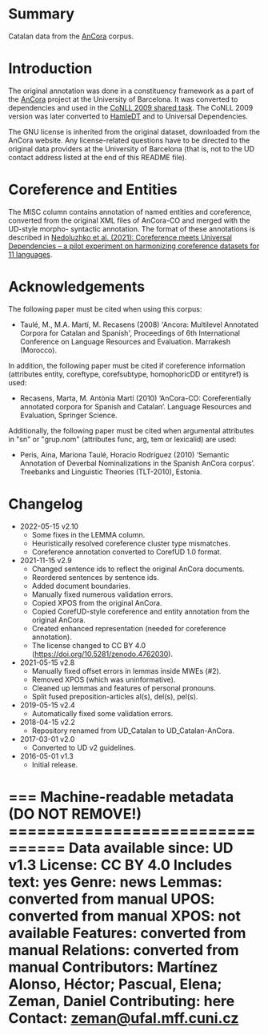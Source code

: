 # Summary

Catalan data from the [AnCora](http://clic.ub.edu/corpus/) corpus.

# Introduction

The original annotation was done in a constituency framework as a part of the
[AnCora](http://clic.ub.edu/corpus/) project at the University of Barcelona.
It was converted to dependencies and used in the
[CoNLL 2009 shared task](https://ufal.mff.cuni.cz/conll2009-st/index.html).
The CoNLL 2009 version was later converted to
[HamleDT](https://ufal.mff.cuni.cz/hamledt) and to Universal Dependencies.

The GNU license is inherited from the original dataset, downloaded from
the AnCora website. Any license-related questions have to be directed to
the original data providers at the University of Barcelona (that is, not
to the UD contact address listed at the end of this README file).


# Coreference and Entities

The MISC column contains annotation of named entities and coreference, converted
from the original XML files of AnCora-CO and merged with the UD-style morpho-
syntactic annotation. The format of these annotations is described in
[Nedoluzhko et al. (2021): Coreference meets Universal Dependencies – a pilot
experiment on harmonizing coreference datasets for 11 languages](https://ufal.mff.cuni.cz/techrep/tr66.pdf).


# Acknowledgements

The following paper must be cited when using this corpus:

 * Taulé, M., M.A. Martí, M. Recasens (2008) 'Ancora: Multilevel Annotated Corpora for Catalan and Spanish',
   Proceedings of 6th International Conference on Language Resources and Evaluation. Marrakesh (Morocco).

In addition, the following paper must be cited if coreference information (attributes entity, coreftype,
corefsubtype, homophoricDD or entityref) is used:

 * Recasens, Marta, M. Antònia Martí (2010) ‘AnCora-CO: Coreferentially annotated corpora for Spanish and
   Catalan’. Language Resources and Evaluation, Springer Science.

Additionally, the following paper must be cited when argumental attributes in "sn" or "grup.nom"
(attributes func, arg, tem or lexicalid) are used:

 * Peris, Aina, Mariona Taulé, Horacio Rodríguez (2010) ‘Semantic Annotation of Deverbal Nominalizations in the
   Spanish AnCora corpus’. Treebanks and Linguistic Theories (TLT-2010), Estonia.


# Changelog

* 2022-05-15 v2.10
  * Some fixes in the LEMMA column.
  * Heuristically resolved coreference cluster type mismatches.
  * Coreference annotation converted to CorefUD 1.0 format.
* 2021-11-15 v2.9
  * Changed sentence ids to reflect the original AnCora documents.
  * Reordered sentences by sentence ids.
  * Added document boundaries.
  * Manually fixed numerous validation errors.
  * Copied XPOS from the original AnCora.
  * Copied CorefUD-style coreference and entity annotation from the original AnCora.
  * Created enhanced representation (needed for coreference annotation).
  * The license changed to CC BY 4.0 (https://doi.org/10.5281/zenodo.4762030).
* 2021-05-15 v2.8
  * Manually fixed offset errors in lemmas inside MWEs (#2).
  * Removed XPOS (which was uninformative).
  * Cleaned up lemmas and features of personal pronouns.
  * Split fused preposition-articles al(s), del(s), pel(s).
* 2019-05-15 v2.4
  * Automatically fixed some validation errors.
* 2018-04-15 v2.2
  * Repository renamed from UD_Catalan to UD_Catalan-AnCora.
* 2017-03-01 v2.0
  * Converted to UD v2 guidelines.
* 2016-05-01 v1.3
  * Initial release.


=== Machine-readable metadata (DO NOT REMOVE!) ================================
Data available since: UD v1.3
License: CC BY 4.0
Includes text: yes
Genre: news
Lemmas: converted from manual
UPOS: converted from manual
XPOS: not available
Features: converted from manual
Relations: converted from manual
Contributors: Martínez Alonso, Héctor; Pascual, Elena; Zeman, Daniel
Contributing: here
Contact: zeman@ufal.mff.cuni.cz
===============================================================================
